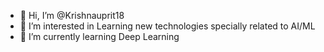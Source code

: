 - 👋 Hi, I’m @Krishnauprit18
- 👀 I’m interested in Learning new technologies specially related to AI/ML
- 🌱 I’m currently learning Deep Learning


<!---
Krishnauprit18/Krishnauprit18 is a ✨ special ✨ repository because its `README.md` (this file) appears on your GitHub profile.
You can click the Preview link to take a look at your changes.
--->
